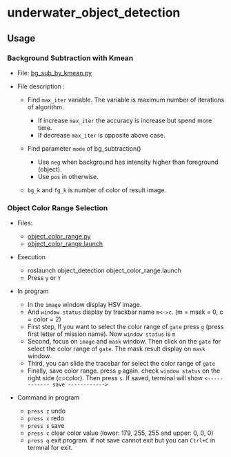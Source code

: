 # underwater_object_detection

## Usage

### Background Subtraction with Kmean

* File: [bg_sub_by_kmean.py](https://github.com/skconan/underwater_object_detection/blob/master/src/bg_sub_by_kmean.py)

* File description :
    - Find `max_iter` variable. The variable is maximum number of iterations of algorithm.
      - If increase `max_iter` the accuracy is increase but spend more time.
      - If decrease `max_iter` is opposite above case.
    
    - Find parameter `mode` of bg_subtraction()
      - Use `neg` when background has intensity higher than foreground (object).
      - Use `pos` in otherwise.
    
    - `bg_k` and `fg_k` is number of color of result image.
    
 
 ### Object Color Range Selection
 
 * Files:
    - [object_color_range.py](https://github.com/skconan/underwater_object_detection/blob/master/src/object_color_range.py)
    - [object_color_range.launch](https://github.com/skconan/underwater_object_detection/blob/master/launch/object_color_range.launch)
    
 * Execution
    - roslaunch object_detection object_color_range.launch
    - Press `y` or `Y`
 
 * In program
    - In the `image` window display HSV image.
    - And `window status` display by trackbar name `m<->c`. (m = mask = 0, c = color = 2)
    - First step, If you want to select the color range of `gate` press `g` (press first letter of mission name). Now `window status` is `m`
    - Second, focus on `image` and `mask` window. Then click on the `gate` for select the color range of `gate`. The mask result display on `mask` window.
    - Third, you can slide the tracebar for select the color range of `gate`
    - Finally, save color range. press `g` again. check `window status` on the right side (c=color). Then press `s`. If saved, terminal will show `<------------ save ------------>`
    
  * Command in program  
    - `press z` undo
    - `press x` redo
    - `press s` save
    - `press c` clear color value (lower: 179, 255, 255 and upper: 0, 0, 0) 
    - `press q`	exit program. if not save cannot exit but you can `Ctrl+C` in termnal for exit.
